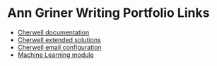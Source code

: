 # Ann Griner Writing Portfolio Links

- [Cherwell documentation](https://help.ivanti.com/ch/help/en_US/CSM/2024/documentation_bundle/LandingPage.htm)
- [Cherwell extended solutions](https://help.ivanti.com/ch/help/en_US/CSM/2024/documentation_bundle/LandingPage-Extended_Solutions.htm)
- [Cherwell email configuration](https://help.ivanti.com/ch/help/en_US/CSM/2024/documentation_bundle/system_administration/e-mail_configuration/email_configuration.htm)
- [Machine Learning module](https://help.ivanti.com/ch/help/en_US/CSM/2024/documentation_bundle/mapps_and_integrations/mapp_tech_notes/machine_learning_mapp/machine_learning_mapp.htm)

